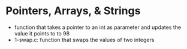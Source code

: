 # Pointers, Arrays, & Strings
* function that takes a pointer to an int as parameter and updates the value it points to to 98
* 1-swap.c: function that swaps the values of two integers
